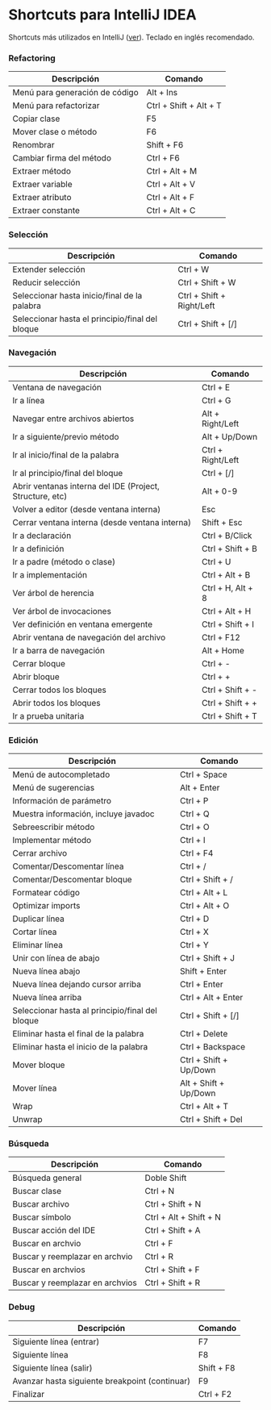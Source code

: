 # Shortcuts para IntelliJ IDEA

Shortcuts más utilizados en IntelliJ ([ver](https://resources.jetbrains.com/storage/products/intellij-idea/docs/IntelliJIDEA_ReferenceCard.pdf)).  Teclado en inglés recomendado.

### Refactoring

|Descripción|Comando|
|-|-|
|Menú para generación de código|Alt + Ins|
|Menú para refactorizar|Ctrl + Shift + Alt + T|
|Copiar clase|F5|
|Mover clase o método|F6|
|Renombrar|Shift + F6|
|Cambiar firma del método|Ctrl + F6|
|Extraer método|Ctrl + Alt + M|
|Extraer variable|Ctrl + Alt + V|
|Extraer atributo|Ctrl + Alt + F|
|Extraer constante|Ctrl + Alt + C|

### Selección

|Descripción|Comando|
|-|-|
|Extender selección|Ctrl + W|
|Reducir selección|Ctrl + Shift + W|
|Seleccionar hasta inicio/final de la palabra|Ctrl + Shift + Right/Left|
|Seleccionar hasta el principio/final del bloque|Ctrl + Shift + [/]|

### Navegación

|Descripción|Comando|
|-|-|
|Ventana de navegación|Ctrl + E|
|Ir a línea|Ctrl + G|
|Navegar entre archivos abiertos|Alt + Right/Left|
|Ir a siguiente/previo método|Alt + Up/Down|
|Ir al inicio/final de la palabra|Ctrl + Right/Left|
|Ir al principio/final del bloque|Ctrl + [/]|
|Abrir ventanas interna del IDE (Project, Structure, etc)|Alt + 0-9|
|Volver a editor (desde ventana interna)|Esc|
|Cerrar ventana interna (desde ventana interna)|Shift + Esc|
|Ir a declaración|Ctrl + B/Click|
|Ir a definición|Ctrl + Shift + B|
|Ir a padre (método o clase)|Ctrl + U|
|Ir a implementación|Ctrl + Alt + B|
|Ver árbol de herencia|Ctrl + H, Alt + 8|
|Ver árbol de invocaciones|Ctrl + Alt + H|
|Ver definición en ventana emergente|Ctrl + Shift + I|
|Abrir ventana de navegación del archivo|Ctrl + F12|
|Ir a barra de navegación|Alt + Home|
|Cerrar bloque|Ctrl + -|
|Abrir bloque|Ctrl + +|
|Cerrar todos los bloques|Ctrl + Shift + -|
|Abrir todos los bloques|Ctrl + Shift + +|
|Ir a prueba unitaria|Ctrl + Shift + T|

### Edición

|Descripción|Comando|
|-|-|
|Menú de autocompletado|Ctrl + Space|
|Menú de sugerencias|Alt + Enter|
|Información de parámetro|Ctrl + P|
|Muestra información, incluye javadoc|Ctrl + Q|
|Sebreescribir método|Ctrl + O|
|Implementar método|Ctrl + I|
|Cerrar archivo|Ctrl + F4|
|Comentar/Descomentar línea|Ctrl + /|
|Comentar/Descomentar bloque|Ctrl + Shift + /|
|Formatear código|Ctrl + Alt + L|
|Optimizar imports|Ctrl + Alt + O|
|Duplicar línea|Ctrl + D|
|Cortar línea|Ctrl + X|
|Eliminar línea|Ctrl + Y|
|Unir con línea de abajo|Ctrl + Shift + J|
|Nueva línea abajo|Shift + Enter|
|Nueva línea dejando cursor arriba|Ctrl + Enter|
|Nueva línea arriba|Ctrl + Alt + Enter|
|Seleccionar hasta al principio/final del bloque|Ctrl + Shift + [/]|
|Eliminar hasta el final de la palabra|Ctrl + Delete|
|Eliminar hasta el inicio de la palabra|Ctrl + Backspace|
|Mover bloque|Ctrl + Shift + Up/Down|
|Mover línea|Alt + Shift + Up/Down|
|Wrap|Ctrl + Alt + T|
|Unwrap|Ctrl + Shift + Del|

### Búsqueda

|Descripción|Comando|
|-|-|
|Búsqueda general|Doble Shift|
|Buscar clase|Ctrl + N|
|Buscar archivo|Ctrl + Shift + N|
|Buscar símbolo|Ctrl + Alt + Shift + N|
|Buscar acción del IDE|Ctrl + Shift + A|
|Buscar en archvio|Ctrl + F|
|Buscar y reemplazar en archvio|Ctrl + R|
|Buscar en archvios|Ctrl + Shift + F|
|Buscar y reemplazar en archvios|Ctrl + Shift + R|

### Debug

|Descripción|Comando|
|-|-|
|Siguiente línea (entrar)|F7|
|Siguiente línea|F8|
|Siguiente línea (salir)|Shift + F8|
|Avanzar hasta siguiente breakpoint (continuar)|F9|
|Finalizar|Ctrl + F2|
